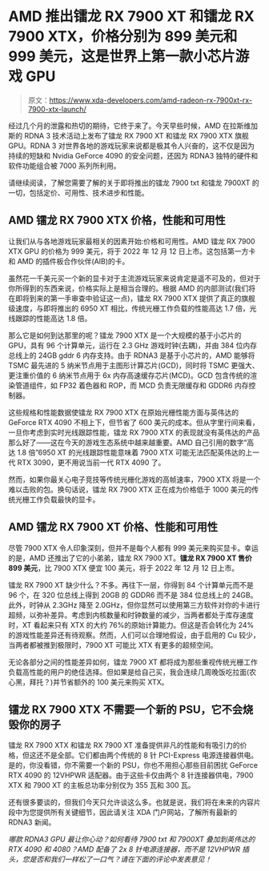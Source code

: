 # AMD 推出镭龙 RX 7900 XT 和镭龙 RX 7900 XTX，价格分别为 899 美元和 999 美元，这是世界上第一款小芯片游戏 GPU

> 原文：<https://www.xda-developers.com/amd-radeon-rx-7900xt-rx-7900-xtx-launch/>

经过几个月的泄露和热切的期待，它终于来了。今天早些时候，AMD 在拉斯维加斯的 RDNA 3 技术活动上发布了镭龙 RX 7900 XT 和镭龙 RX 7900 XTX 旗舰 GPU。RDNA 3 对世界各地的游戏玩家来说都是极其令人兴奋的，这不仅是因为持续的短缺和 Nvidia GeForce 4090 的安全问题，还因为 RDNA3 独特的硬件和软件功能组合被 7000 系列所利用。

请继续阅读，了解您需要了解的关于即将推出的镭龙 7900 txt 和镭龙 7900XT 的一切，包括定价、可用性、技术进步和性能。

## AMD 镭龙 RX 7900 XTX 价格，性能和可用性

让我们从与各地游戏玩家最相关的因素开始:价格和可用性。AMD 镭龙 RX 7900 XTX GPU 的价格为 999 美元，将于 2022 年 12 月 12 日上市。这包括第一方卡和 AMD 的插件板合作伙伴(AIB)的卡。

虽然花一千美元买一个新的显卡对于主流游戏玩家来说肯定是遥不可及的，但对于你所得到的东西来说，价格实际上是相当合理的。根据 AMD 的内部测试(我们将在即将到来的第一手审查中验证这一点)，镭龙 RX 7900 XTX 提供了真正的旗舰级速度，与即将推出的 6950 XT 相比，传统光栅工作负载的性能高达 1.7 倍，光线跟踪的性能高达 1.8 倍。

那么它是如何到达那里的呢？镭龙 7900 XTX 是一个大规模的基于小芯片的 GPU，具有 96 个计算单元，运行在 2.3 GHz 游戏时钟(去耦)，并由 384 位内存总线上的 24GB gddr 6 内存支持。由于 RDNA3 是基于小芯片的，AMD 能够将 TSMC 最先进的 5 纳米节点用于主图形计算芯片(GCD)，同时将 TSMC 更强大、更注重价值的 6 纳米节点用于 6x 内存高速缓存芯片(MCD)。GCD 包含传统的渲染管道组件，如 FP32 着色器和 ROP，而 MCD 负责无限缓存和 GDDR6 内存控制器。

这些规格和性能数据使镭龙 RX 7900 XTX 在原始光栅性能方面与英伟达的 GeForce RTX 4090 不相上下，但节省了 600 美元的成本。但从字里行间来看，一旦你考虑到实时光线跟踪性能，镭龙 RX 7900 XTX 的表现就没有英伟达的产品那么好了——这在今天的游戏生态系统中越来越重要。AMD 自己引用的数字“高达 1.8 倍”6950 XT 的光线跟踪性能意味着 7900 XTX 可能无法匹配英伟达的上一代 RTX 3090，更不用说当前一代 RTX 4090 了。

然而，如果你最关心电子竞技等传统光栅化游戏的高帧速率，7900 XTX 将是一个难以击败的包。换句话说，镭龙 RX 7900 XTX 正在成为价格低于 1000 美元的传统光栅工作负载最快的显卡。

## AMD 镭龙 RX 7900 XT 价格、性能和可用性

尽管 7900 XTX 令人印象深刻，但并不是每个人都有 999 美元来购买显卡。幸运的是，AMD 还推出了它的小弟弟，镭龙 RX 7900 XT。**镭龙 RX 7900 XT 售价 899 美元**，比 7900 XTX 便宜 100 美元，将于 2022 年 12 月 12 日上市。

镭龙 RX 7900 XT 缺少什么？不多。再往下一层，你得到 84 个计算单元而不是 96 个，在 320 位总线上得到 20GB 的 GDDR6 而不是 384 位总线上的 24GB。此外，时钟从 2.3GHz 降至 2.0GHz，但你显然可以使用第三方软件对你的卡进行超频，以弥补差异。考虑到内核数量和时钟数量的减少，当两者都处于库存速度时，XT 看起来只有 XTX 的大约 76%的原始计算能力。但这是否会转化为 24%的游戏性能差异还有待观察。然而，人们可以合理地假设，由于启用的 Cu 较少，当两者都被推到极限时，7900 XT 可能比 XTX 有更多的超频空间。

无论各部分之间的性能差异如何，镭龙 7900 XT 都将成为那些重视传统光栅工作负载高性能的用户的绝佳选择。但如果是给自己买，我会连续几周晚饭吃拉面(农心黑，拜托？)并节省额外的 100 美元来购买 XTX。

## 镭龙 RX 7900 XTX 不需要一个新的 PSU，它不会烧毁你的房子

镭龙 RX 7900 XTX 和镭龙 RX 7900 XT 准备提供非凡的性能和有吸引力的价格，但这还不是全部。它们都由两个传统的 8 针 PCI-Express 电源连接器供电。是的，你没看错，你不需要一个新的 PSU，你也不用担心那些目前困扰 GeForce RTX 4090 的 12VHPWR 适配器。由于这些卡仅由两个 8 针连接器供电，7900 XTX 和 7900 XT 的主板总功率分别仅为 355 瓦和 300 瓦。

还有很多要谈的，但我们今天只允许谈这么多。也就是说，我们将在未来的内容片段中为您提供所有关键细节，因此请关注 XDA 门户网站，了解所有最新的 RDNA3 新闻。

*哪款 RDNA3 GPU 最让你心动？如何看待 7900 txt 和 7900XT 叠加到英伟达的 RTX 4090 和 4080？AMD 配备了 2x 8 针电源连接器，而不是 12VHPWR 插头，您是否和我们一样松了一口气？请在下面的评论中发表意见！*